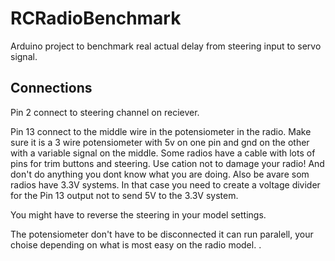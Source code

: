 # RCRadioBenchmark
Arduino project to benchmark real actual delay from steering input to servo signal. 


## Connections
Pin 2 connect to steering channel on reciever.

Pin 13 connect to the middle wire in the potensiometer in the radio. Make sure it is a 3 wire potensiometer with 5v on one pin and gnd on the other with a variable signal on the middle. Some radios have a cable with lots of pins for trim buttons and steering. Use cation not to damage your radio! And don't do anything you dont know what you are doing. Also be avare som radios have 3.3V systems. In that case you need to create a voltage divider for the Pin 13 output not to send 5V to the 3.3V system. 

You might have to reverse the steering in your model settings. 

The potensiometer don't have to be disconnected it can run paralell, your choise depending on what is most easy on the radio model. . 

